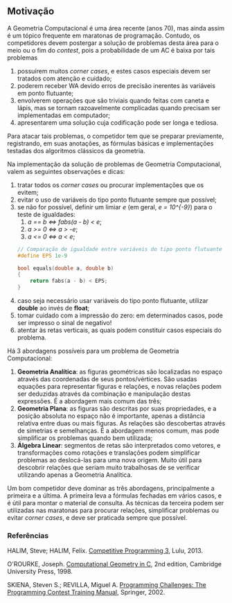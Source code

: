 Motivação
---------

A Geometria Computacional é uma área recente (anos 70), mas ainda assim é um
tópico frequente em maratonas de programação.
Contudo, os competidores devem postergar a solução de problemas desta área
para o meio ou o fim do _contest_, pois a probabilidade de um AC é baixa por
tais problemas

1. possuírem muitos _corner cases_, e estes casos especiais devem ser tratados
com atenção e cuidado;
1. poderem receber WA devido erros de precisão inerentes às variáveis em ponto
flutuante;
1. envolverem operações que são triviais quando feitas com caneta e lápis, mas se
tornam razoavelmente complicadas quando precisam ser implementadas em computador;
1. apresentarem uma solução cuja codificação pode ser longa e tediosa.

Para atacar tais problemas, o competidor tem que se preparar previamente,
registrando, em suas anotações, as fórmulas básicas e implementações testadas
dos algoritmos clássicos da geometria.

Na implementação da solução de problemas de Geometria Computacional, valem as
seguintes observações e dicas:

1. tratar todos os _corner cases_ ou procurar implementações que os evitem;
1. evitar o uso de variáveis do tipo ponto flutuante sempre que possível;
1. se não for possível, definir um limiar _e_ (em geral, _e = 10^{-9}_) para
o teste de igualdades:
    1. _a == b <=> fabs(a - b) < e_;
    1. _a >= 0 <=> a > -e_;
    1. _a <= 0 <=> a < e_;
    ```C++
    // Comparação de igualdade entre variáveis do tipo ponto flutuante
    #define EPS 1e-9

    bool equals(double a, double b)
    {
        return fabs(a - b) < EPS;
    }
    ```
1. caso seja necessário usar variáveis do tipo ponto flutuante, utilizar
**double** ao invés de **float**;
1. tomar cuidado com a impressão do zero: em determinados casos, pode ser
impresso o sinal de negativo!
1. atentar às retas verticais, as quais podem constituir casos especiais do
problema.

Há 3 abordagens possíveis para um problema de Geometria Computacional:

1. **Geometria Analítica**: as figuras geométricas são localizadas no espaço
através das coordenadas de seus pontos/vértices. São usadas equações para
representar figuras e relações, e novas relações podem ser deduzidas através
da combinação e manipulação destas expressões. É a abordagem mais comum das
três;
1. **Geometria Plana**: as figuras são descritas por suas propriedades, e a
posição absoluta no espaço não é importante, apenas a distância relativa entre
duas ou mais figuras. As relações são descobertas através de simetrias e
semelhanças. É a abordagem menos comum, mas pode simplificar os problemas
quando bem utilizada;
1. **Álgebra Linear**: segmentos de retas são interpretados como vetores, e
transformações como rotações e translações podem simplificar problemas ao
deslocá-las para uma nova origem. Muito útil para descobrir relações que
seriam muito trabalhosas de se verificar utilizando apenas a Geometria
Analítica.

Um bom competidor deve dominar as três abordagens, principalmente a primeira e
a última. A primeira leva a fórmulas fechadas em vários casos, e é útil para
montar o material de consulta. As técnicas da terceira podem ser utilizadas
nas maratonas para procurar relações, simplificar problemas ou evitar
_corner cases_, e deve ser praticada sempre que possível.

### Referências

HALIM, Steve; HALIM, Felix. [Competitive Programming 3](http://cpbook.net/), Lulu, 2013.

O'ROURKE, Joseph. [Computational Geometry in C](https://www.amazon.com.br/Computational-Geometry-Associate-Professor-Computer/dp/0521649765/ref=sr_1_1?ie=UTF8&qid=1471650316&sr=8-1&keywords=computational+geometry+in+c), 2nd edition, Cambridge University Press, 1998.

SKIENA, Steven S.; REVILLA, Miguel A. [Programming Challenges: The Programming Contest Training Manual](http://www.programming-challenges.com/), Springer, 2002.
